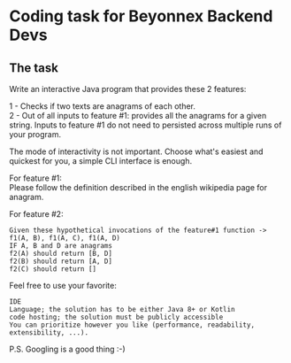 # Coding task for Beyonnex Backend Devs

## The task
Write an interactive Java program that provides these 2 features:

1 - Checks if two texts are anagrams of each other. <br>
2 - Out of all inputs to feature #1: provides all the anagrams for a given string. Inputs to feature #1 do not need to persisted across multiple runs of your program.<br>

The mode of interactivity is not important. Choose what's easiest and quickest for you, a simple CLI interface is enough.

For feature #1:<br>
Please follow the definition described in the english wikipedia page for anagram.

For feature #2:<br>

    Given these hypothetical invocations of the feature#1 function -> f1(A, B), f1(A, C), f1(A, D)
    IF A, B and D are anagrams
    f2(A) should return [B, D]
    f2(B) should return [A, D]
    f2(C) should return []

Feel free to use your favorite:

    IDE
    Language; the solution has to be either Java 8+ or Kotlin
    code hosting; the solution must be publicly accessible
    You can prioritize however you like (performance, readability, extensibility, ...).

P.S. Googling is a good thing :-)
